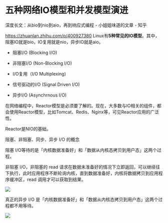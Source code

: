 # 五种网络IO模型和并发模型演进

深度长文：从bio到nio到aio，再到响应式编程 - 小姐姐味道的文章 - 知乎

https://zhuanlan.zhihu.com/p/400927380
Linux有**5种常见的IO模型**。其中，阻塞IO就是bio，IO复用就是nio，异步IO就是aio。



- 阻塞I/O (Blocking I/O)

- 非阻塞I/O (Non-Blocking I/O)

- I/O复用（I/O Multiplexing)

- 信号驱动的I/O (Signal Driven I/O)

- 异步I/O (Asynchrnous I/O)


在网络编程中，Reactor模型是必须要了解的。现在，大多数与IO相关的组件，都会使用Reactor模型，比如Tomcat、Redis、Nginx等，可见Reactor应用的广泛性。

Reactor是NIO的基础。





阻塞、非阻塞、同步、异步 I/O 的概念



阻塞 I/O等待的是「内核数据准备好」和「数据从内核态拷贝到用户态」这两个过程。

非阻塞 I/O，非阻塞的 read 请求在数据未准备好的情况下立即返回，可以继续往下执行，此时应用程序不断轮询内核，直到数据准备好，内核将数据拷贝到应用程序缓冲区，read 调用才可以获取到结果。


![](https://pic1.zhimg.com/80/v2-51e052e2beecef41da3aed3ebc2b80bd_720w.webp?source=1940ef5c)



真正的异步 I/O 是「内核数据准备好」和「数据从内核态拷贝到用户态」这两个过程都不用等待。

![](https://picx.zhimg.com/80/v2-b01988dd44a5edbe596a280d1c266033_720w.webp?source=1940ef5c)


















































